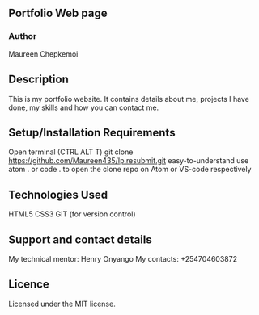 ## Portfolio Web page
### Author

Maureen Chepkemoi

## Description

This is my portfolio website. It contains details about me, projects I have done, my skills and how you can contact me.

## Setup/Installation Requirements

Open terminal (CTRL ALT T) git clone https://github.com/Maureen435/Ip.resubmit.git easy-to-understand use atom . or code . to open the clone repo on Atom or VS-code respectively

## Technologies Used
HTML5 CSS3 GIT (for version control)

## Support and contact details
My technical mentor: Henry Onyango
My contacts: +254704603872

## Licence

Licensed under the MIT license.